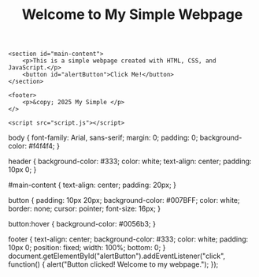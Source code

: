 <!DOCTYPE html>
<html lang="en">
<head>
    <meta charset="UTF-8">
    <meta name="viewport" content="width=device-width, initial-scale=1.0">
    <title>Simple Webpage</title>
    <link rel="stylesheet" href="styles.css">
</head>
<body>
    <header>
        <h1>Welcome to My Simple Webpage</h1>
    </header>

    <section id="main-content">
        <p>This is a simple webpage created with HTML, CSS, and JavaScript.</p>
        <button id="alertButton">Click Me!</button>
    </section>

    <footer>
        <p>&copy; 2025 My Simple </p>
    </>

    <script src="script.js"></script>
</body>
</html>
body {
    font-family: Arial, sans-serif;
    margin: 0;
    padding: 0;
    background-color: #f4f4f4;
}

header {
    background-color: #333;
    color: white;
    text-align: center;
    padding: 10px 0;
}

#main-content {
    text-align: center;
    padding: 20px;
}

button {
    padding: 10px 20px;
    background-color: #007BFF;
    color: white;
    border: none;
    cursor: pointer;
    font-size: 16px;
}

button:hover {
    background-color: #0056b3;
}

footer {
    text-align: center;
    background-color: #333;
    color: white;
    padding: 10px 0;
    position: fixed;
    width: 100%;
    bottom: 0;
}
document.getElementById("alertButton").addEventListener("click", function() {
    alert("Button clicked! Welcome to my webpage.");
});
